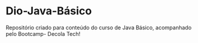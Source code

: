 # Dio-Java-Básico 
Repositório criado para conteúdo do curso de Java Básico, acompanhado pelo Bootcamp- Decola Tech!

